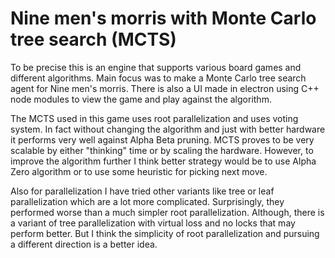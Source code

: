 # Nine men's morris with Monte Carlo tree search (MCTS)

To be precise this is an engine that supports various board games and different algorithms. Main focus was to make a Monte Carlo tree search agent for Nine men's morris. There is also a UI made in electron using C++ node modules to view the game and play against the algorithm.  

The MCTS used in this game uses root parallelization and uses voting system. In fact without changing the algorithm and just with better hardware it performs very well against Alpha Beta pruning. MCTS proves to be very scalable by either "thinking" time or by scaling the hardware. However, to improve the algorithm further I think better strategy would be to use Alpha Zero algorithm or to use some heuristic for picking next move. 

Also for parallelization I have tried other variants like tree or leaf parallelization which are a lot more complicated. Surprisingly, they performed worse than a much simpler root parallelization. Although, there is a variant of tree parallelization with virtual loss and no locks that may perform better. But I think the simplicity of root parallelization and pursuing a different direction is a better idea. 
